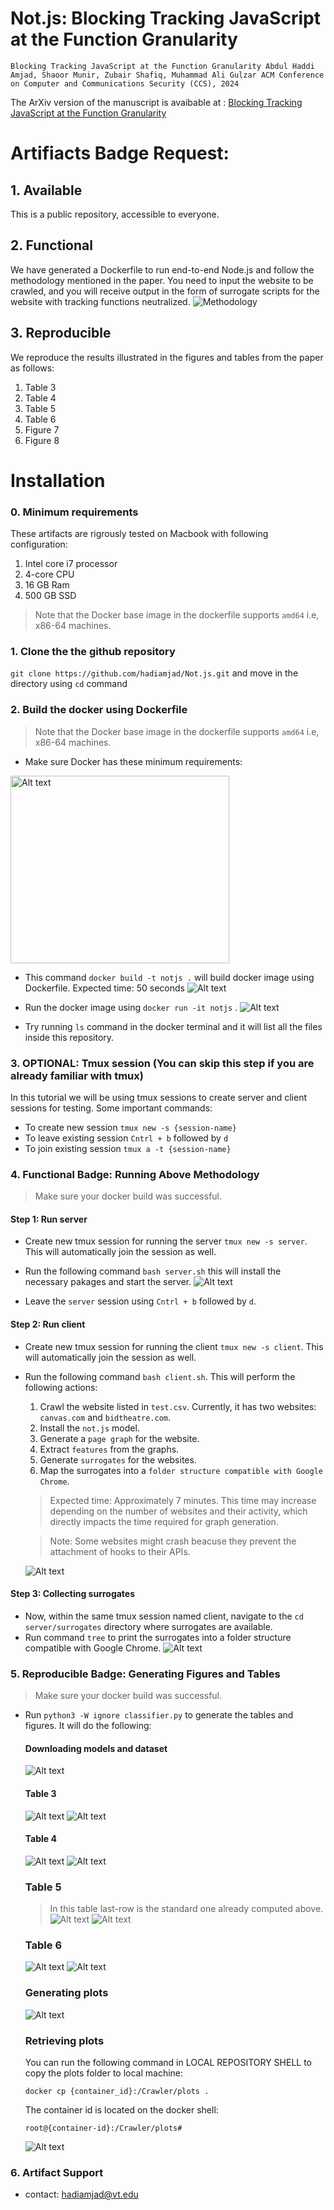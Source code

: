 # Not.js: Blocking Tracking JavaScript at the Function Granularity

`Blocking Tracking JavaScript at the Function Granularity
Abdul Haddi Amjad, Shaoor Munir, Zubair Shafiq, Muhammad Ali Gulzar
ACM Conference on Computer and Communications Security (CCS), 2024`

The ArXiv version of the manuscript is avaibable at : [Blocking Tracking JavaScript at the Function Granularity](https://arxiv.org/pdf/2405.18385)

# Artifiacts Badge Request:
## 1. Available
This is a public repository, accessible to everyone.

## 2. Functional
We have generated a Dockerfile to run end-to-end Node.js and follow the methodology mentioned in the paper. You need to input the website to be crawled, and you will receive output in the form of surrogate scripts for the website with tracking functions neutralized.
![Methodology](images/1_methodology.png)

## 3. Reproducible
We reproduce the results illustrated in the figures and tables from the paper as follows:
1. Table 3
2. Table 4
3. Table 5
4. Table 6
5. Figure 7
6. Figure 8

# Installation
### 0. Minimum requirements
These artifacts are rigrously tested on Macbook with following configuration:
1. Intel core i7 processor
2. 4-core CPU
3. 16 GB Ram
4. 500 GB SSD

> Note that the Docker base image in the dockerfile supports `amd64` i.e, x86-64 machines.

### 1. Clone the the github repository
`git clone https://github.com/hadiamjad/Not.js.git` and move in the directory using `cd` command

### 2. Build the docker using Dockerfile
> Note that the Docker base image in the dockerfile supports `amd64` i.e, x86-64 machines.

- Make sure Docker has these minimum requirements:
<img src="images/2_docker.png" alt="Alt text" width="350" height="300">

- This command `docker build -t notjs .` will build docker image using Dockerfile.
  Expected time: 50 seconds
  ![Alt text](images/3_build.png)

- Run the docker image using `docker run -it notjs` .
  ![Alt text](images/4_docker.png)

- Try running `ls` command in the docker terminal and it will list all the files inside this repository.

### 3. OPTIONAL: Tmux session (You can skip this step if you are already familiar with tmux)
In this tutorial we will be using tmux sessions to create server and client sessions for testing.
Some important commands:
- To create new session `tmux new -s {session-name}`
- To leave existing session `Cntrl + b` followed by `d`
- To join existing session `tmux a -t {session-name}`

### 4. Functional Badge: Running Above Methodology
> Make sure your docker build was successful.

#### Step 1: Run server
- Create new tmux session for running the server `tmux new -s server`. This will automatically join the session as well.

- Run the following command `bash server.sh` this will install the necessary pakages and start the server.
 ![Alt text](images/5_server.png)

- Leave the `server` session using `Cntrl + b` followed by `d`.

#### Step 2: Run client
- Create new tmux session for running the client `tmux new -s client`. This will automatically join the session as well.

- Run the following command `bash client.sh`. This will perform the following actions:
    1. Crawl the website listed in `test.csv`. Currently, it has two websites: `canvas.com` and `bidtheatre.com`.
    2. Install the `not.js` model.
    3. Generate a `page graph` for the website.
    4. Extract `features` from the graphs.
    5. Generate `surrogates` for the websites.
    6. Map the surrogates into a `folder structure compatible with Google Chrome`.

    > Expected time: Approximately 7 minutes. This time may increase depending on the number of websites and their activity, which directly impacts the time required for graph generation.

    > Note: Some websites might crash beacuse they prevent the attachment of hooks to their APIs.

    ![Alt text](images/6_client.png)

#### Step 3: Collecting surrogates
- Now, within the same tmux session named client, navigate to the `cd server/surrogates` directory where surrogates are available.   
- Run command `tree` to print the surrogates into a folder structure compatible with Google Chrome.
![Alt text](images/7_tree.png)

### 5. Reproducible Badge: Generating Figures and Tables
> Make sure your docker build was successful.

- Run `python3 -W ignore classifier.py` to generate the tables and figures. It will do the following:

    #### Downloading models and dataset
    ![Alt text](images/8_data.png)

    #### Table 3
    ![Alt text](images/9_table-3.png)
    ![Alt text](images/10_table-3.png)

    #### Table 4
    ![Alt text](images/11_table-4.png)
    ![Alt text](images/12_table-4.png)

    ### Table 5
    > In this table last-row is the standard one already computed above.
    ![Alt text](images/13_table-5.png)
    ![Alt text](images/14_table-5.png)

    ### Table 6
    ![Alt text](images/15_table-6.png)
    ![Alt text](images/16_table-6.png)

    ### Generating plots
    ![Alt text](images/17_plots.png)

    ### Retrieving plots
    You can run the following command in LOCAL REPOSITORY SHELL to copy the plots folder to local machine:

    `docker cp {container_id}:/Crawler/plots .` 

    The container id is located on the docker shell:

    `root@{container-id}:/Crawler/plots#`
    
    ![Alt text](images/18_copy.png)

### 6. Artifact Support
- contact: hadiamjad@vt.edu